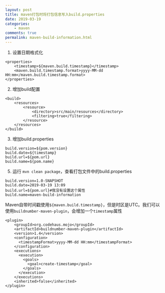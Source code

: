 ```yaml
---
layout: post
title: maven打包时将打包信息写入build.properties
date: 2019-03-19
categories:
    - maven
comments: true
permalink: maven-build-information.html
---
```


1. 设置日期格式化

```
<properties>
	<timestamp>${maven.build.timestamp}</timestamp>
	<maven.build.timestamp.format>yyyy-MM-dd HH:mm</maven.build.timestamp.format>
</properties>
```

2. 增加build配置

```
<build>
	<resources>
		<resource>
			<directory>src/main/resources</directory>
			<filtering>true</filtering>
		</resource>
	</resources>
</build>
```

3. 增加build.properties

```
build.version=${pom.version}
build.date=${timestamp}
build.url=${pom.url}
build.name=${pom.name}
```
5. 运行 `mvn clean package`，查看打包文件中的build.properties

```
build.version=1.0-SNAPSHOT
build.date=2019-03-19 13:09
build.url=${pom.url}#我没有设置这个属性
build.name=maven-build-information
```
Maven自带时间戳使用`${maven.build.timestamp}`，但是时区是UTC。我们可以使用`buildnumber-maven-plugin`，会增加一个`timestamp`属性

```
<plugin>
	<groupId>org.codehaus.mojo</groupId>
	<artifactId>buildnumber-maven-plugin</artifactId>
	<version>1.4</version>
	<configuration>
	  <timestampFormat>yyyy-MM-dd HH:mm</timestampFormat>
	</configuration>
	<executions>
	  <execution>
		<goals>
		  <goal>create-timestamp</goal>
		</goals>
	  </execution>
	</executions>
	<inherited>false</inherited>
</plugin>
```